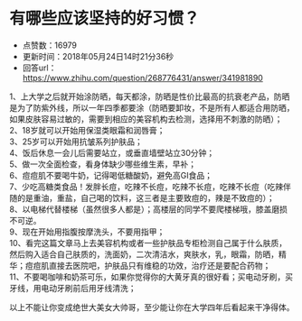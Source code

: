 # 有哪些应该坚持的好习惯？
- 点赞数：16979
- 更新时间：2018年05月24日14时21分36秒
- 回答url：https://www.zhihu.com/question/268776431/answer/341981890
<body>
 <p data-pid="DKMzKQjX">1、上大学之后就开始涂防晒，每天都涂，防晒是性价比最高的抗衰老产品，防晒是为了防紫外线，所以一年四季都要涂（防晒要卸妆，不是所有人都适合用防晒，如果皮肤容易过敏的，需要到相应的美容机构去检测，选择用不刺激的防晒）；<br>
  2、18岁就可以开始用保湿类眼霜和润唇膏；<br>
  3、25岁可以开始用抗皱系列护肤品；<br>
  4、饭后休息一会儿后需要站立，或垂直墙壁站立30分钟；<br>
  5、做一次全面检查，看身体缺少哪些维生素，早补；<br>
  6、痘痘肌不要喝牛奶，记得喝低糖酸奶，避免高GI食品；<br>
  7、少吃高糖类食品！发胖长痘，吃辣不长痘，吃辣不长痘，吃辣不长痘（吃辣伴随的是重油，重盐，自己喝的饮料，这三者是主要致痘的，辣是不致痘的）；<br>
  8、以电梯代替楼梯（虽然很多人都是）；高楼层的同学不要爬楼梯哦，膝盖磨损不可逆。<br>
  9、现在开始用指腹按摩洗头，不要用指甲；<br>
  10、看完这篇文章马上去美容机构或者一些护肤品专柜检测自己属于什么肤质，然后购入适合自己肤质的，洗面奶，二次清洁水，爽肤水，乳，眼霜，防晒，精华；痘痘肌直接去医院吧，护肤品只有维稳的功效，治疗还是要配合药物；<br>
  11、不要喝咖啡和奶茶可乐，如果你觉得你的大黄牙真的很好看；买电动牙刷，买牙线，用电动牙刷前后用牙线清洗；</p>
 <p data-pid="KK1TP0N8">以上不能让你变成绝世大美女大帅哥，至少能让你在大学四年后看起来干净得体。</p>
</body>